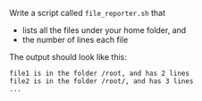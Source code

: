 Write a script called `file_reporter.sh` that

- lists all the files under your home folder, and
- the number of lines each file

The output should look like this:

```
file1 is in the folder /root, and has 2 lines
file2 is in the folder /root/, and has 3 lines
...
```
